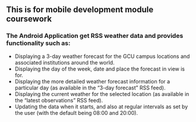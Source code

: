 ## This is for mobile development module coursework

### The Android Application get RSS weather data and provides functionality such as: 

- Displaying a 3-day weather forecast for the GCU campus locations and associated institutions around the world.
- Displaying the day of the week, date and place the forecast in view is for.
- Displaying the more detailed weather forecast information for a particular day (as available in the “3-day forecast” RSS feed).
- Displaying the current weather for the selected location (as available in the “latest observations” RSS feed).
- Updating the data when it starts, and also at regular intervals as set by the user (with the default being 08:00 and 20:00).
